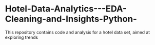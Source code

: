 # Hotel-Data-Analytics---EDA-Cleaning-and-Insights-Python-
This repository contains code and analysis for a hotel data set, aimed at exploring trends
